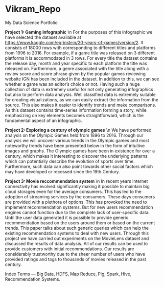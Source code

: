 # Vikram_Repo
My Data Science Portfolio

**Project 1: Gaming infographic** \n
For the purposes of this infographic we have selected the dataset available at https://www.kaggle.com/egrinstein/20-years-of-games/version/2. It consists of 18000 rows with corresponding to different titles and platforms from 1996 to 2016. For example, if a game title was released on 3 different platforms it is accommodated in 3 rows. For every title the dataset contains the release day, month and year specific to each platform the title was released on. Furthermore, a genre associated with the title along with a review score and score phrase given by the popular games reviewing website IGN has been included in the dataset. In addition to this, we can see whether a game was an editor’s choice or not. Having such a huge collection of data is extremely useful for not only generating infographics but also to perform data analysis. Well classified data is extremely suitable for creating visualizations, as we can easily extract the information from the source. This also makes it easier to identify trends and make comparisons. As this dataset contains time-series information forming a story, while emphasizing on key elements becomes straightforward, which is the fundamental aspect of an infographic.

**Project 2: Exploring a century of olympic games** \n
We have performed analysis on the Olympic Games held from 1896 to 2016. Through our analysis we will uncover various trends in the Olympic games and most noteworthy trends have been presented below in the form of intuitive images and graphs. The Olympic games have been in existence for over a century, which makes it interesting to discover the underlying patterns which can potentially describe the evolution of sports over time. Furthermore, such data can also point towards other social factors which may have developed or recessed since the 19th Century.

**Project 3: Movie reccommendation system** \n
In recent years internet connectivity has evolved significantly making it possible to maintain big cloud storages even for the average consumers. This has led to the adoption of streaming services by the consumers. These days consumers are provided with a plethora of options. This has provoked the need to implement recommendation systems. But for new users recommendation engines cannot function due to the complete lack of user-specific data. Until the user data generated it is possible to provide generic recommendation based on the users around them or based on the current trends. This paper talks about such generic queries which can help the existing recommendation systems to deal with new users. Through this project we have carried out experiments on the MovieLens dataset and discussed the results of data analysis. All of our results can be used to provide customers with initial recommendations. Our results are considerably trustworthy due to the sheer number of users who have provided ratings and tags to thousands of movies released in the past century.

Index Terms — Big Data, HDFS, Map Reduce, Pig, Spark, Hive, Recommendation Systems.
